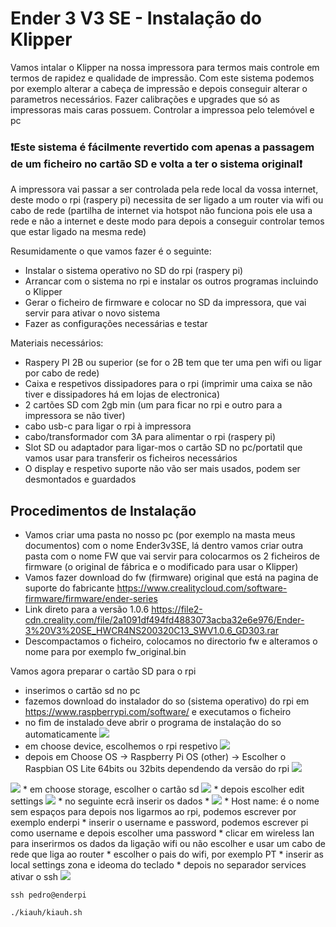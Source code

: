 <h1>Ender 3 V3 SE - Instalação do Klipper</h1>

Vamos intalar o Klipper na nossa impressora para termos mais controle em termos de rapidez e qualidade de impressão.
Com este sistema podemos por exemplo alterar a cabeça de impressão e depois conseguir alterar o parametros necessários.
Fazer calibrações e upgrades que só as impressoras mais caras possuem.
Controlar a impressoa pelo telemóvel e pc

<h3>❗Este sistema é fácilmente revertido com apenas a passagem de um ficheiro no cartão SD e volta a ter o sistema original❗</h2>

A impressora vai passar a ser controlada pela rede local da vossa internet, deste modo o rpi (raspery pi) necessita de ser ligado a um router via wifi ou cabo de rede (partilha de internet via hotspot não funciona pois ele usa a rede e não a internet e deste modo para depois a conseguir controlar temos que estar ligado na mesma rede)

Resumidamente o que vamos fazer é o seguinte:
* Instalar o sistema operativo no SD do rpi (raspery pi)
* Arrancar com o sistema no rpi e instalar os outros programas incluindo o Klipper
* Gerar o ficheiro de firmware e colocar no SD da impressora, que vai servir para ativar o novo sistema
* Fazer as configurações necessárias e testar


Materiais necessários:
* Raspery PI 2B ou superior (se for o 2B tem que ter uma pen wifi ou ligar por cabo de rede)
* Caixa e respetivos dissipadores para o rpi (imprimir uma caixa se não tiver e dissipadores há em lojas de electronica)
* 2 cartões SD com 2gb min (um para ficar no rpi e outro para a impressora se não tiver)
* cabo usb-c para ligar o rpi à impressora
* cabo/transformador com 3A para alimentar o rpi (raspery pi)
* Slot SD ou adaptador para ligar-mos o cartão SD no pc/portatil que vamos usar para transferir os ficheiros necessários
* O display e respetivo suporte não vão ser mais usados, podem ser desmontados e guardados

<h2>Procedimentos de Instalação</h2>

* Vamos criar uma pasta no nosso pc (por exemplo na masta meus documentos) com o nome Ender3v3SE, lá dentro vamos criar outra pasta com o nome FW que vai servir para colocarmos os 2 ficheiros de firmware (o original de fábrica e o modificado para usar o Klipper)
* Vamos fazer download do fw (firmware) original que está na pagina de suporte do fabricante https://www.crealitycloud.com/software-firmware/firmware/ender-series
* Link direto para a versão 1.0.6  https://file2-cdn.creality.com/file/2a1091df494fd4883073acba32e6e976/Ender-3%20V3%20SE_HWCR4NS200320C13_SWV1.0.6_GD303.rar
* Descompactamos o ficheiro, colocamos no directorio fw e alteramos o nome para por exemplo fw_original.bin

Vamos agora preparar o cartão SD para o rpi
* inserimos o cartão sd no pc
* fazemos download do instalador do so (sistema operativo) do rpi em https://www.raspberrypi.com/software/ e executamos o ficheiro
* no fim de instalado deve abrir o programa de instalação do so automaticamente
  <img src=https://www.raspberrypi.com/documentation/computers/images/imager/welcome.png>
* em choose device, escolhemos o rpi respetivo
  <img src=https://www.raspberrypi.com/documentation/computers/images/imager/choose-model.png>
* depois em Choose OS -> Raspberry Pi OS (other) -> Escolher o Raspbian OS Lite 64bits ou 32bits dependendo da versão do rpi
  <img src=https://raw.githubusercontent.com/dw-0/kiauh/master/resources/screenshots/rpi_imager1.png>
<img src=https://raw.githubusercontent.com/dw-0/kiauh/master/resources/screenshots/rpi_imager2.png>
* em choose storage, escolher o cartão sd
  <img src=https://www.raspberrypi.com/documentation/computers/images/imager/choose-storage.png>
* depois escolher edit settings
  <img src=https://www.raspberrypi.com/documentation/computers/images/imager/os-customisation-prompt.png>
* no seguinte ecrã inserir os dados
* <img src=https://www.raspberrypi.com/documentation/computers/images/imager/os-customisation-general.png>
* Host name: é o nome sem espaços para depois nos ligarmos ao rpi, podemos escrever por exemplo enderpi
* inserir o username e password, podemos escrever pi como username e depois escolher uma password
* clicar em wireless lan para inserirmos os dados da ligação wifi ou não escolher e usar um cabo de rede que liga ao router
* escolher o pais do wifi, por exemplo PT
* inserir as local settings zona e ideoma do teclado
* depois no separador services ativar o ssh
  <img src=https://www.raspberrypi.com/documentation/computers/images/imager/os-customisation-services.png>

```shell
ssh pedro@enderpi
```
```shell
./kiauh/kiauh.sh
```
